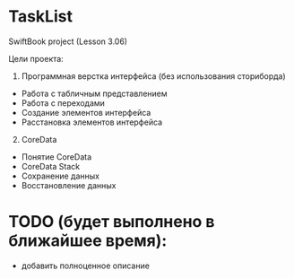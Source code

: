 # TaskList
SwiftBook project (Lesson 3.06)

Цели проекта:

1. Программная верстка интерфейса (без использования сториборда)
- Работа с табличным представлением
- Работа с переходами
- Создание элементов интерфейса
- Расстановка элементов интерфейса

2. CoreData
- Понятие CoreData
- CoreData Stack
- Сохранение данных
- Восстановление данных

# TODO (будет выполнено в ближайшее время):
- добавить полноценное описание
